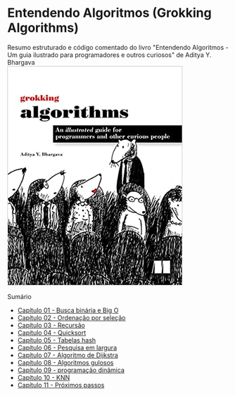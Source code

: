 # Entendendo Algoritmos (Grokking Algorithms)
Resumo estruturado e código comentado do livro "Entendendo Algoritmos - Um guia ilustrado para programadores e outros curiosos" de Aditya Y. Bhargava  
![](cover.jpg)  
  

  Sumário
  * [Capítulo 01 - Busca binária e Big O]()
  * [Capítulo 02 - Ordenação por seleção]()
  * [Capítulo 03 - Recursão]()
  * [Capítulo 04 - Quicksort]()
  * [Capítulo 05 - Tabelas hash]()
  * [Capítulo 06 - Pesquisa em largura]()
  * [Capítulo 07 - Algoritmo de Dijkstra]()
  * [Capítulo 08 - Algoritmos gulosos]()
  * [Capítulo 09 - programação dinâmica]()
  * [Capítulo 10 - KNN]()
  * [Capítulo 11 - Próximos passos]()
